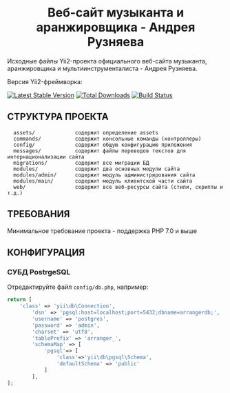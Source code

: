 <p><h1 align="center">Веб-сайт музыканта и аранжировщика - Андрея Рузняева</h1></p>

Исходные файлы Yii2-проекта официального веб-сайта музыканта, аранжировщика и мультиинструменталиста - Андрея Рузняева.

Версия Yii2-фреймворка:

[![Latest Stable Version](https://img.shields.io/packagist/v/yiisoft/yii2-app-basic.svg)](https://packagist.org/packages/yiisoft/yii2-app-basic)
[![Total Downloads](https://img.shields.io/packagist/dt/yiisoft/yii2-app-basic.svg)](https://packagist.org/packages/yiisoft/yii2-app-basic)
[![Build Status](https://travis-ci.org/yiisoft/yii2-app-basic.svg?branch=master)](https://travis-ci.org/yiisoft/yii2-app-basic)

СТРУКТУРА ПРОЕКТА
-------------------

      assets/             содержит определение assets
      commands/           содержит консольные команды (контроллеры)
      config/             содержит общую конфигурацию приложения
      messages/           содержит файлы переводов текстов для интернационализации сайта 
      migrations/         содержит все миграции БД
      modules/            содержит два основных модули сайта
      modules/admin/      содержит модуль администрирования сайта
      modules/main/       содержит модуль клиентской части сайта
      web/                содержит все веб-ресурсы сайта (стили, скрипты и т.д.)



ТРЕБОВАНИЯ
------------

Минимальное требование проекта - поддержка PHP 7.0 и выше


КОНФИГУРАЦИЯ
-------------

### СУБД PostrgeSQL

Отредактируйте файл `config/db.php`, например:

```php
return [
    'class' => 'yii\db\Connection',
        'dsn' => 'pgsql:host=localhost;port=5432;dbname=arrangerdb;',
        'username' => 'postgres',
        'password' => 'admin',
        'charset' => 'utf8',
        'tablePrefix' => 'arranger_',
        'schemaMap' => [
            'pgsql'=> [
                'class'=>'yii\db\pgsql\Schema',
                'defaultSchema' => 'public'
            ]
        ],
];
```